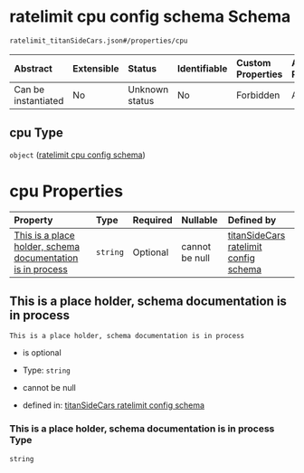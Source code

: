 # ratelimit cpu config schema Schema

```txt
ratelimit_titanSideCars.json#/properties/cpu
```



| Abstract            | Extensible | Status         | Identifiable | Custom Properties | Additional Properties | Access Restrictions | Defined In                                                                                    |
| :------------------ | :--------- | :------------- | :----------- | :---------------- | :-------------------- | :------------------ | :-------------------------------------------------------------------------------------------- |
| Can be instantiated | No         | Unknown status | No           | Forbidden         | Allowed               | none                | [ratelimit\_titanSideCars.json\*](../out/ratelimit_titanSideCars.json "open original schema") |

## cpu Type

`object` ([ratelimit cpu config schema](ratelimit_titansidecars-properties-ratelimit-cpu-config-schema.md))

# cpu Properties

| Property                                                                                                                 | Type     | Required | Nullable       | Defined by                                                                                                                                                                                                                                                                                           |
| :----------------------------------------------------------------------------------------------------------------------- | :------- | :------- | :------------- | :--------------------------------------------------------------------------------------------------------------------------------------------------------------------------------------------------------------------------------------------------------------------------------------------------- |
| [This is a place holder, schema documentation is in process](#this-is-a-place-holder-schema-documentation-is-in-process) | `string` | Optional | cannot be null | [titanSideCars ratelimit config schema](ratelimit_titansidecars-properties-ratelimit-cpu-config-schema-properties-this-is-a-place-holder-schema-documentation-is-in-process.md "ratelimit_titanSideCars.json#/properties/cpu/properties/This is a place holder, schema documentation is in process") |

## This is a place holder, schema documentation is in process



`This is a place holder, schema documentation is in process`

* is optional

* Type: `string`

* cannot be null

* defined in: [titanSideCars ratelimit config schema](ratelimit_titansidecars-properties-ratelimit-cpu-config-schema-properties-this-is-a-place-holder-schema-documentation-is-in-process.md "ratelimit_titanSideCars.json#/properties/cpu/properties/This is a place holder, schema documentation is in process")

### This is a place holder, schema documentation is in process Type

`string`
